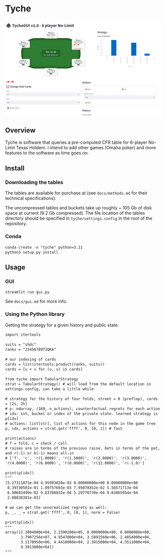 # Tyche

![alt text](https://github.com/kilmoretrout/tyche/blob/main/docs/images/gui.png?raw=true)

## Overview

Tyche is software that queries a pre-computed CFR table for 6-player No-Limit Texas Holdem.  I intend to add other games (Omaha poker) and more features to the software as time goes on.

## Install

### Downloading the tables

The tables are available for purchase at (see ```docs/methods.md``` for their technical specifications):

The uncompressed tables and buckets take up roughly ~ 105 Gb of disk space at current (9.2 Gb compressed).  The file location of the tables directory should be specified in ```tyche/settings.config``` in the root of the repository.

### Conda

```
conda create -n "tyche" python=3.11
python3 setup.py install
```

## Usage

### GUI

```
streamlit run gui.py
```

See ```docs/gui.md``` for more info.

### Using the Python library

Getting the strategy for a given history and public state:

```
import itertools

suits = "shdc"
ranks = "23456789TJQKA"

# our indexing of cards
cards = list(itertools.product(ranks, suits))
cards = [u + v for (u, v) in cards]

from tyche import TabularStrategy
strat = TabularStrategy() # will load from the default location in settings.config, can take a little while

# strategy for the history of four folds, street = 0 (preflop), cards = [2s, 2h]
# p: ndarray, (169, n_actions), counterfactual regrets for each action
# idx: int, bucket or index of the private state. learned strategy is p[idx]
# actions: list[str], list of actions for this node in the game tree
p, idx, actions = strat.get('ffff', 0, [0, 1]) # fast

print(actions)
# f = fold, c = check / call
# raises are in terms of the previous raise, bets in terms of the pot, and r(-1) or b(-1) means all-in
# ['f', 'c', 'r(1.0000)', 'r(1.5000)', 'r(2.0000)', 'r(3.0000)', 'r(4.0000)', 'r(6.0000)', 'r(8.0000)', 'r(12.0000)', 'r(-1.0)']

print(p[idx])
"""
[5.27311873e-04 4.95993020e-03 0.00000000e+00 0.00000000e+00
 8.39730501e-01 1.09757693e-03 7.95078352e-02 5.50571713e-04
 6.90683499e-02 9.83780832e-04 5.29770739e-04 9.63865954e-04
 2.08038301e-03]

# we can get the unnormalized regrets as well:
p, _, _ = strat.get('ffff', 0, [0, 1], norm = False)

print(p[idx])
"""
array([2.3804000e+04, 2.2390200e+05, 0.0000000e+00, 0.0000000e+00,
       3.7907256e+07, 4.9547000e+04, 3.5891560e+06, 2.4854000e+04,
       3.1178950e+06, 4.4410000e+04, 2.3915000e+04, 4.3511000e+04,
       9.3913000e+04])
"""
```
